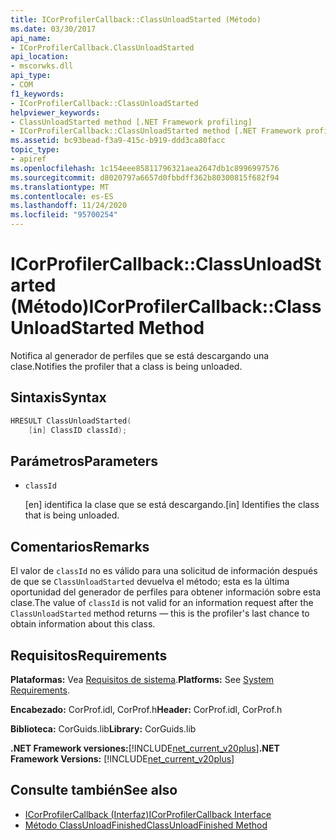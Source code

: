 ```yaml
---
title: ICorProfilerCallback::ClassUnloadStarted (Método)
ms.date: 03/30/2017
api_name:
- ICorProfilerCallback.ClassUnloadStarted
api_location:
- mscorwks.dll
api_type:
- COM
f1_keywords:
- ICorProfilerCallback::ClassUnloadStarted
helpviewer_keywords:
- ClassUnloadStarted method [.NET Framework profiling]
- ICorProfilerCallback::ClassUnloadStarted method [.NET Framework profiling]
ms.assetid: bc93bead-f3a9-415c-b919-ddd3ca80facc
topic_type:
- apiref
ms.openlocfilehash: 1c154eee85811796321aea2647db1c8996997576
ms.sourcegitcommit: d8020797a6657d0fbbdff362b80300815f682f94
ms.translationtype: MT
ms.contentlocale: es-ES
ms.lasthandoff: 11/24/2020
ms.locfileid: "95700254"
---
```

# <a name="icorprofilercallbackclassunloadstarted-method"></a><span data-ttu-id="c22af-102">ICorProfilerCallback::ClassUnloadStarted (Método)</span><span class="sxs-lookup"><span data-stu-id="c22af-102">ICorProfilerCallback::ClassUnloadStarted Method</span></span>

<span data-ttu-id="c22af-103">Notifica al generador de perfiles que se está descargando una clase.</span><span class="sxs-lookup"><span data-stu-id="c22af-103">Notifies the profiler that a class is being unloaded.</span></span>  
  
## <a name="syntax"></a><span data-ttu-id="c22af-104">Sintaxis</span><span class="sxs-lookup"><span data-stu-id="c22af-104">Syntax</span></span>  
  
```cpp  
HRESULT ClassUnloadStarted(  
    [in] ClassID classId);  
```  
  
## <a name="parameters"></a><span data-ttu-id="c22af-105">Parámetros</span><span class="sxs-lookup"><span data-stu-id="c22af-105">Parameters</span></span>

- `classId`

  <span data-ttu-id="c22af-106">\[en] identifica la clase que se está descargando.</span><span class="sxs-lookup"><span data-stu-id="c22af-106">\[in] Identifies the class that is being unloaded.</span></span>

## <a name="remarks"></a><span data-ttu-id="c22af-107">Comentarios</span><span class="sxs-lookup"><span data-stu-id="c22af-107">Remarks</span></span>  

 <span data-ttu-id="c22af-108">El valor de `classId` no es válido para una solicitud de información después de que se `ClassUnloadStarted` devuelva el método; esta es la última oportunidad del generador de perfiles para obtener información sobre esta clase.</span><span class="sxs-lookup"><span data-stu-id="c22af-108">The value of `classId` is not valid for an information request after the `ClassUnloadStarted` method returns — this is the profiler's last chance to obtain information about this class.</span></span>  
  
## <a name="requirements"></a><span data-ttu-id="c22af-109">Requisitos</span><span class="sxs-lookup"><span data-stu-id="c22af-109">Requirements</span></span>  

 <span data-ttu-id="c22af-110">**Plataformas:** Vea [Requisitos de sistema](../../get-started/system-requirements.md).</span><span class="sxs-lookup"><span data-stu-id="c22af-110">**Platforms:** See [System Requirements](../../get-started/system-requirements.md).</span></span>  
  
 <span data-ttu-id="c22af-111">**Encabezado:** CorProf.idl, CorProf.h</span><span class="sxs-lookup"><span data-stu-id="c22af-111">**Header:** CorProf.idl, CorProf.h</span></span>  
  
 <span data-ttu-id="c22af-112">**Biblioteca:** CorGuids.lib</span><span class="sxs-lookup"><span data-stu-id="c22af-112">**Library:** CorGuids.lib</span></span>  
  
 <span data-ttu-id="c22af-113">**.NET Framework versiones:**[!INCLUDE[net_current_v20plus](../../../../includes/net-current-v20plus-md.md)]</span><span class="sxs-lookup"><span data-stu-id="c22af-113">**.NET Framework Versions:** [!INCLUDE[net_current_v20plus](../../../../includes/net-current-v20plus-md.md)]</span></span>  
  
## <a name="see-also"></a><span data-ttu-id="c22af-114">Consulte también</span><span class="sxs-lookup"><span data-stu-id="c22af-114">See also</span></span>

- [<span data-ttu-id="c22af-115">ICorProfilerCallback (Interfaz)</span><span class="sxs-lookup"><span data-stu-id="c22af-115">ICorProfilerCallback Interface</span></span>](icorprofilercallback-interface.md)
- [<span data-ttu-id="c22af-116">Método ClassUnloadFinished</span><span class="sxs-lookup"><span data-stu-id="c22af-116">ClassUnloadFinished Method</span></span>](icorprofilercallback-classunloadfinished-method.md)
